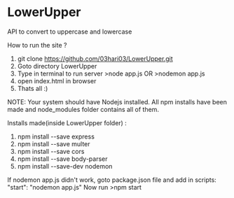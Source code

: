 # LowerUpper
API to convert to uppercase and lowercase

How to run the site ?

1. git clone https://github.com/03hari03/LowerUpper.git
2. Goto directory LowerUpper
3. Type in terminal to run server
        >node app.js
            OR
        >nodemon app.js
4. open index.html in browser
5. Thats all :)

NOTE: Your system should have Nodejs installed. All npm installs have been made and node_modules folder contains all of them.

Installs made(inside LowerUpper folder) :
1. npm install --save express
2. npm install --save multer
3. npm install --save cors
4. npm install --save body-parser
5. npm install --save-dev nodemon

If nodemon app.js didn't work, goto package.json file and add in scripts:
     "start": "nodemon app.js"
Now run 
        >npm start